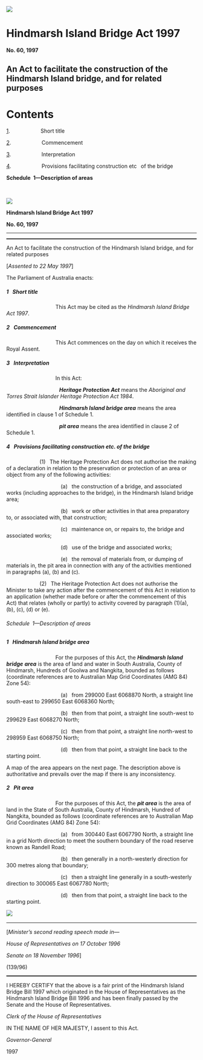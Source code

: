 ![](http://www.comlaw.gov.au/Details/C2004C00914/Html/HindmarshIslandBridAct1997_WD02_image001.gif)

# Hindmarsh Island Bridge Act 1997

**No. 60, 1997**

## An Act to facilitate the construction of the Hindmarsh Island bridge, and for related purposes

# Contents

[1](#1).            Short title

[2](#2).            Commencement

[3](#3).            Interpretation

[4](#4).            Provisions facilitating construction etc  of the bridge

**Schedule 1—Description of areas** 

 

![](http://www.comlaw.gov.au/Details/C2004C00914/Html/HindmarshIslandBridAct1997_WD02_image001.gif)

**Hindmarsh Island Bridge Act 1997**

**No. 60, 1997**

* * *

<div style="border:none;border-top:solid windowtext 1.5pt;padding:0cm 0cm 0cm 0cm">

</div>

An Act to facilitate the construction of the Hindmarsh Island bridge, and for related purposes

[_Assented to 22 May 1997_]

The Parliament of Australia enacts:

##### <a id="1"></a>1  Short title

                   This Act may be cited as the _Hindmarsh Island Bridge Act 1997_.

##### <a id="2"></a>2  Commencement

                   This Act commences on the day on which it receives the Royal Assent.

##### <a id="3"></a>3  Interpretation

                   In this Act:

                    <a name="heritag-protect-act"></a>**_Heritage Protection Act_** means the _Aboriginal and Torres Strait Islander Heritage Protection Act 1984_.

                    <a name="hindmarsh-island-bridg-area"></a>**_Hindmarsh Island bridge area_** means the area identified in clause 1 of Schedule 1.

                    <a name="pit-area"></a>**_pit area_** means the area identified in clause 2 of Schedule 1.

##### <a id="4"></a>4  Provisions facilitating construction etc. of the bridge

             (1)  The Heritage Protection Act does not authorise the making of a declaration in relation to the preservation or protection of an area or object from any of the following activities:

                     (a)  the construction of a bridge, and associated works (including approaches to the bridge), in the Hindmarsh Island bridge area;

                     (b)  work or other activities in that area preparatory to, or associated with, that construction;

                     (c)  maintenance on, or repairs to, the bridge and associated works;

                     (d)  use of the bridge and associated works;

                     (e)  the removal of materials from, or dumping of materials in, the pit area in connection with any of the activities mentioned in paragraphs (a), (b) and (c).

             (2)  The Heritage Protection Act does not authorise the Minister to take any action after the commencement of this Act in relation to an application (whether made before or after the commencement of this Act) that relates (wholly or partly) to activity covered by paragraph (1)(a), (b), (c), (d) or (e).

###### Schedule 1—Description of areas

##### <a id="1"></a>1  Hindmarsh Island bridge area

                   For the purposes of this Act, the **_Hindmarsh Island bridge_** **_area_** is the area of land and water in South Australia, County of Hindmarsh, Hundreds of Goolwa and Nangkita, bounded as follows (coordinate references are to Australian Map Grid Coordinates (AMG 84) Zone 54):

                     (a)  from 299000 East 6068870 North, a straight line south-east to 299650 East 6068360 North;

                     (b)  then from that point, a straight line south-west to 299629 East 6068270 North;

                     (c)  then from that point, a straight line north-west to 298959 East 6068750 North;

                     (d)  then from that point, a straight line back to the starting point.

A map of the area appears on the next page. The description above is authoritative and prevails over the map if there is any inconsistency.

##### <a id="2"></a>2  Pit area

                   For the purposes of this Act, the **_pit area_** is the area of land in the State of South Australia, County of Hindmarsh, Hundred of Nangkita, bounded as follows (coordinate references are to Australian Map Grid Coordinates (AMG 84) Zone 54):

                     (a)  from 300440 East 6067790 North, a straight line in a grid North direction to meet the southern boundary of the road reserve known as Randell Road;

                     (b)  then generally in a north-westerly direction for 300 metres along that boundary;

                     (c)  then a straight line generally in a south-westerly direction to 300065 East 6067780 North;

                     (d)  then from that point, a straight line back to the starting point.

![](http://www.comlaw.gov.au/Details/C2004C00914/Html/HindmarshIslandBridAct1997_WD02_image002.jpg)
 

<div style="border:none;border-top:solid windowtext 1.0pt;padding:1.0pt 0cm 0cm 0cm">

</div>

[_Minister’s second reading speech made in—_

_House of Representatives on 17 October 1996_

_Senate on 18 November 1996_]

(139/96)

<div style="border:none;border-top:solid windowtext 1.5pt;padding:1.0pt 0cm 0cm 0cm">

</div>

I HEREBY CERTIFY that the above is a fair print of the Hindmarsh Island Bridge Bill 1997 which originated in the House of Representatives as the Hindmarsh Island Bridge Bill 1996 and has been finally passed by the Senate and the House of Representatives.

_Clerk of the House of Representatives_

IN THE NAME OF HER MAJESTY, I assent to this Act.

_Governor-General_

1997

 
